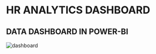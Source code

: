 # HR ANALYTICS DASHBOARD
## DATA DASHBOARD IN POWER-BI

![dashboard](https://github.com/adityachaturvedii/HRANALYTICSDASHBOARD/assets/79988022/4024ba92-56a8-403f-98d6-ef48da73c11a)
